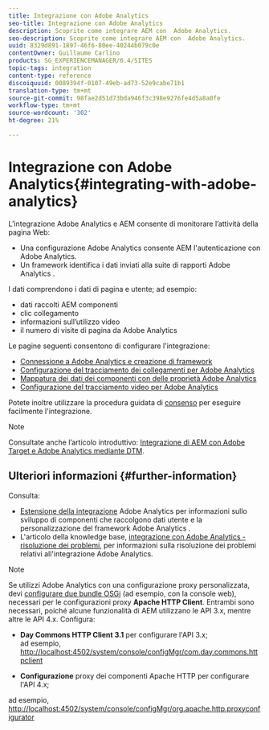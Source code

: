 ```yaml
---
title: Integrazione con Adobe Analytics
seo-title: Integrazione con Adobe Analytics
description: Scoprite come integrare AEM con  Adobe Analytics.
seo-description: Scoprite come integrare AEM con  Adobe Analytics.
uuid: 8329d891-1897-46f6-80ee-40244b079c0e
contentOwner: Guillaume Carlino
products: SG_EXPERIENCEMANAGER/6.4/SITES
topic-tags: integration
content-type: reference
discoiquuid: 0089394f-0107-49eb-ad73-52e9cabe71b1
translation-type: tm+mt
source-git-commit: 98fae2d51d73bda946f3c398e9276fe4d5a8a0fe
workflow-type: tm+mt
source-wordcount: '302'
ht-degree: 21%

---
```



# Integrazione con Adobe Analytics{#integrating-with-adobe-analytics}

L’integrazione  Adobe Analytics e AEM consente di monitorare l’attività della pagina Web:

* Una configurazione Adobe Analytics  consente AEM l&#39;autenticazione con  Adobe Analytics.
* Un framework identifica i dati inviati alla suite di rapporti Adobe Analytics .

I dati comprendono i dati di pagina e utente; ad esempio:

* dati raccolti AEM componenti
* clic collegamento
* informazioni sull’utilizzo video
* il numero di visite di pagina da  Adobe Analytics

Le pagine seguenti consentono di configurare l&#39;integrazione:

* [Connessione a  Adobe Analytics e creazione di framework](/help/sites-administering/adobeanalytics-connect.md)
* [Configurazione del tracciamento dei collegamenti per  Adobe Analytics](/help/sites-administering/adobeanalytics-link.md)
* [Mappatura dei dati dei componenti con  delle proprietà Adobe Analytics](/help/sites-administering/adobeanalytics-mapping.md)
* [Configurazione del tracciamento video per  Adobe Analytics](/help/sites-administering/adobeanalytics-video.md)

Potete inoltre utilizzare la procedura guidata di [consenso](/help/sites-administering/opt-in.md) per eseguire facilmente l&#39;integrazione.

>[!NOTE]
>
>Consultate anche l’articolo introduttivo: [Integrazione di AEM con  Adobe Target e  Adobe Analytics mediante DTM](https://helpx.adobe.com/experience-manager/using/integrate-digital-marketing-solutions.html).

## Ulteriori informazioni {#further-information}

Consulta:

* [Estensione della  integrazione](/help/sites-developing/extending-analytics.md) Adobe Analytics per informazioni sullo sviluppo di componenti che raccolgono dati utente e la personalizzazione del framework Adobe Analytics .
* L&#39;articolo della knowledge base, [integrazione con Adobe Analytics - risoluzione dei problemi](https://helpx.adobe.com/experience-manager/kb/sitecatalystintegrationtroubleshooting.html), per informazioni sulla risoluzione dei problemi relativi all&#39;integrazione  Adobe Analytics.

>[!NOTE]
>
>Se utilizzi Adobe Analytics con una configurazione proxy personalizzata, devi [configurare due bundle OSGi](/help/sites-deploying/configuring-osgi.md) (ad esempio, con la console web), necessari per le configurazioni proxy **Apache HTTP Client**. Entrambi sono necessari, poiché alcune funzionalità di AEM utilizzano le API 3.x, mentre altre le API 4.x. Configura:
>
>* **Day Commons HTTP Client 3.1** per configurare l&#39;API 3.x;\
   >  ad esempio, [http://localhost:4502/system/console/configMgr/com.day.commons.httpclient](http://localhost:4502/system/console/configMgr/com.day.commons.httpclient)
   >
   >
* **Configurazione** proxy dei componenti Apache HTTP per configurare l&#39;API 4.x;
>
>  
ad esempio, [http://localhost:4502/system/console/configMgr/org.apache.http.proxyconfigurator](http://localhost:4502/system/console/configMgr/org.apache.http.proxyconfigurator)

